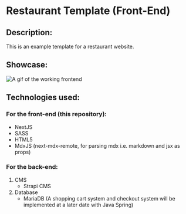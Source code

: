 # Restaurant Template (Front-End)

## Description:

This is an example template for a restaurant website.

## Showcase:

![A gif of the working frontend](https://github.com/gaurang-ingale/restaurant-frontend/blob/main/restaurant-frontend_showcase.gif)

## Technologies used:

### For the front-end (this repository):

- NextJS
- SASS
- HTML5
- MdxJS (next-mdx-remote, for parsing mdx i.e. markdown and jsx as props)

### For the back-end:

1. CMS
   - Strapi CMS
2. Database
   - MariaDB (A shopping cart system and checkout system will be implemented at a later date with Java Spring)
